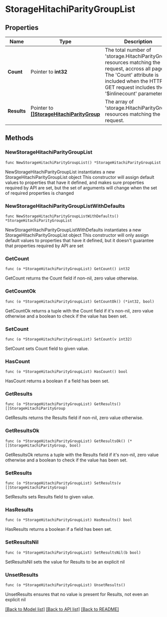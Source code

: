# StorageHitachiParityGroupList

## Properties

Name | Type | Description | Notes
------------ | ------------- | ------------- | -------------
**Count** | Pointer to **int32** | The total number of &#39;storage.HitachiParityGroup&#39; resources matching the request, accross all pages. The &#39;Count&#39; attribute is included when the HTTP GET request includes the &#39;$inlinecount&#39; parameter. | [optional] 
**Results** | Pointer to [**[]StorageHitachiParityGroup**](storage.HitachiParityGroup.md) | The array of &#39;storage.HitachiParityGroup&#39; resources matching the request. | [optional] 

## Methods

### NewStorageHitachiParityGroupList

`func NewStorageHitachiParityGroupList() *StorageHitachiParityGroupList`

NewStorageHitachiParityGroupList instantiates a new StorageHitachiParityGroupList object
This constructor will assign default values to properties that have it defined,
and makes sure properties required by API are set, but the set of arguments
will change when the set of required properties is changed

### NewStorageHitachiParityGroupListWithDefaults

`func NewStorageHitachiParityGroupListWithDefaults() *StorageHitachiParityGroupList`

NewStorageHitachiParityGroupListWithDefaults instantiates a new StorageHitachiParityGroupList object
This constructor will only assign default values to properties that have it defined,
but it doesn't guarantee that properties required by API are set

### GetCount

`func (o *StorageHitachiParityGroupList) GetCount() int32`

GetCount returns the Count field if non-nil, zero value otherwise.

### GetCountOk

`func (o *StorageHitachiParityGroupList) GetCountOk() (*int32, bool)`

GetCountOk returns a tuple with the Count field if it's non-nil, zero value otherwise
and a boolean to check if the value has been set.

### SetCount

`func (o *StorageHitachiParityGroupList) SetCount(v int32)`

SetCount sets Count field to given value.

### HasCount

`func (o *StorageHitachiParityGroupList) HasCount() bool`

HasCount returns a boolean if a field has been set.

### GetResults

`func (o *StorageHitachiParityGroupList) GetResults() []StorageHitachiParityGroup`

GetResults returns the Results field if non-nil, zero value otherwise.

### GetResultsOk

`func (o *StorageHitachiParityGroupList) GetResultsOk() (*[]StorageHitachiParityGroup, bool)`

GetResultsOk returns a tuple with the Results field if it's non-nil, zero value otherwise
and a boolean to check if the value has been set.

### SetResults

`func (o *StorageHitachiParityGroupList) SetResults(v []StorageHitachiParityGroup)`

SetResults sets Results field to given value.

### HasResults

`func (o *StorageHitachiParityGroupList) HasResults() bool`

HasResults returns a boolean if a field has been set.

### SetResultsNil

`func (o *StorageHitachiParityGroupList) SetResultsNil(b bool)`

 SetResultsNil sets the value for Results to be an explicit nil

### UnsetResults
`func (o *StorageHitachiParityGroupList) UnsetResults()`

UnsetResults ensures that no value is present for Results, not even an explicit nil

[[Back to Model list]](../README.md#documentation-for-models) [[Back to API list]](../README.md#documentation-for-api-endpoints) [[Back to README]](../README.md)



